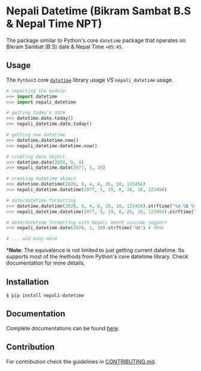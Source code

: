 # Nepali Datetime (Bikram Sambat B.S & Nepal Time NPT) 

The package similar to Python's core ``datetime`` package that
operates on Bikram Sambat (B.S) date & Nepal Time ``+05:45``.

## Usage
The `Python3` core [``datetime``](https://docs.python.org/3.5/library/datetime.html) library usage _VS_ `nepali_datetime` usage.
```python
# importing the module
>>> import datetime
>>> import nepali_datetime

# getting today's date
>>> datetime.date.today()
>>> nepali_datetime.date.today()

# getting now datetime
>>> datetime.datetime.now()
>>> nepali_datetime.datetime.now()

# creating date object
>>> datetime.date(2020, 9, 4)
>>> nepali_datetime.date(2077, 5, 19)

# creating datetime object
>>> datetime.datetime(2020, 9, 4, 8, 26, 10, 123456)
>>> nepali_datetime.datetime(2077, 5, 19, 8, 26, 10, 123456)

# date/datetime formatting
>>> datetime.datetime(2020, 9, 4, 8, 26, 10, 123456).strftime("%d %B %Y") # 04 September 2020
>>> nepali_datetime.datetime(2077, 5, 19, 8, 26, 10, 123456).strftime("%d %B %Y") # 19 Bhadau 2077

# date/datetime formatting with Nepali month unicode support
>>> nepali_datetime.date(2078, 1, 10).strftime('%N') # वैशाख

# ... and many more
```

***Note**: The equivalence is not limited to just getting current datetime. Its 
supports most of the methods from Python's core datetime library. Check 
documentation for more details.


## Installation
```shell
$ pip install nepali-datetime
```


## Documentation
Complete documentations can be found [here](https://dxillar.github.io/nepali-datetime/).


## Contribution

For contribution check the guidelines in [CONTRIBUTING.md](https://github.com/dxillar/nepali-datetime/blob/master/CONTRIBUTING.md).
